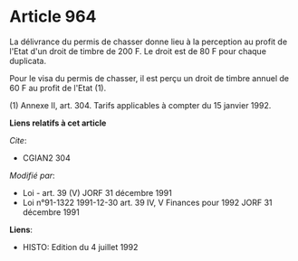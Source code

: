 # Article 964

La délivrance du permis de chasser donne lieu à la perception au profit de l'Etat d'un droit de timbre de 200 F. Le droit est
de 80 F pour chaque duplicata.

Pour le visa du permis de chasser, il est perçu un droit de timbre annuel de 60 F au profit de l'Etat (1).

(1) Annexe II, art. 304. Tarifs applicables à compter du 15 janvier 1992.

**Liens relatifs à cet article**

_Cite_:

  - CGIAN2 304

_Modifié par_:

  - Loi - art. 39 (V) JORF 31 décembre 1991
  - Loi n°91-1322 1991-12-30 art. 39 IV, V Finances pour 1992 JORF 31 décembre 1991

**Liens**:

  - HISTO: Edition du 4 juillet 1992
